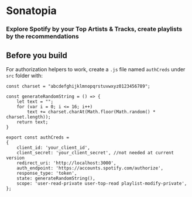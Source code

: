 # Sonatopia

### Explore Spotify by your Top Artists & Tracks, create playlists by the recommendations

## Before you build

For authorization helpers to work, create a ```.js``` file named ```authCreds``` under ```src``` folder with:

```
const charset = "abcdefghijklmnopqrstuvwxyz0123456789";

const generateRandomString = () => {
    let text = "";
    for (var i = 0; i <= 16; i++)
        text += charset.charAt(Math.floor(Math.random() * charset.length));
    return text;
}

export const authCreds =
{
    client_id: 'your_client_id',
    client_secret: 'your_client_secret', //not needed at current version
    redirect_uri: 'http://localhost:3000',
    auth_endpoint: 'https://accounts.spotify.com/authorize',
    response_type: 'token',
    state: generateRandomString(),
    scope: 'user-read-private user-top-read playlist-modify-private',
};
```
